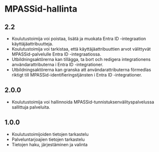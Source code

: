 # MPASSid-hallinta

## 2.2

- Koulutustoimija voi poistaa, lisätä ja muokata Entra ID -integraation käyttäjäattribuutteja.
- Koulutustoimija voi tarkistaa, että käyttäjäattribuuttien arvot välittyvät MPASSid-palvelulle Entra ID -integraatiossa.
- Utbildningsaktörerna kan tillägga, ta bort och redigera integrationens användarattributerna i Entra ID -integrationer.
- Utbildningsaktörerna kan granska att användarattributerna förmedlas riktigt till MPASSid-identifieringstjänsten i Entra ID -integrationer.

## 2.0.0

- Koulutustoimija voi hallinnoida MPASSid-tunnistuksenvälityspalvelussa sallittuja palveluita.

## 1.0.0

- Koulutustoimijoiden tietojen tarkastelu
- Palveluntarjoajien tietojen tarkastelu
- Tietojen haku, järjestäminen ja valinta
